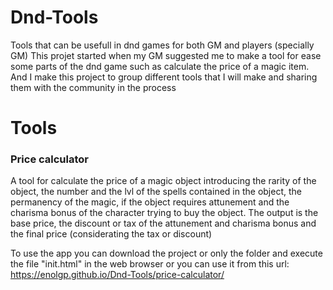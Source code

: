 # Dnd-Tools
Tools that can be usefull in dnd games for both GM and players (specially GM)
This projet started when my GM suggested me to make a tool for ease some parts of the dnd game such as calculate the price of a magic item. And I make this project to group different tools that I will make and sharing them with the community in the process

# Tools
### Price calculator
A tool for calculate the price of a magic object introducing the rarity of the object, the number and the lvl of the spells contained in the object, the permanency of the magic, if the object requires attunement and the charisma bonus of the character trying to buy the object.
The output is the base price, the discount or tax of the attunement and charisma bonus and the final price (considerating the tax or discount)

To use the app you can download the project or only the folder and execute the file "init.html" in the web browser or you can use it from this url: https://enolgp.github.io/Dnd-Tools/price-calculator/